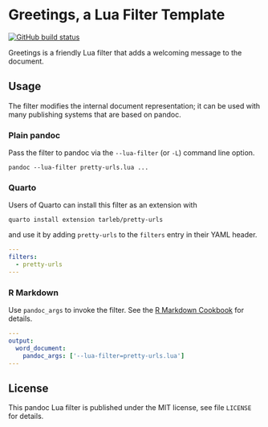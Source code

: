 Greetings, a Lua Filter Template
==================================================================

[![GitHub build status][CI badge]][CI workflow]

Greetings is a friendly Lua filter that adds a welcoming message
to the document.

[CI badge]: https://img.shields.io/github/workflow/status/pandoc-ext/pretty-urls/CI?logo=github
[CI workflow]: https://github.com/pandoc-ext/pretty-urls/actions/workflows/ci.yaml


Usage
------------------------------------------------------------------

The filter modifies the internal document representation; it can
be used with many publishing systems that are based on pandoc.

### Plain pandoc

Pass the filter to pandoc via the `--lua-filter` (or `-L`) command
line option.

    pandoc --lua-filter pretty-urls.lua ...

### Quarto

Users of Quarto can install this filter as an extension with

    quarto install extension tarleb/pretty-urls

and use it by adding `pretty-urls` to the `filters` entry
in their YAML header.

``` yaml
---
filters:
  - pretty-urls
---
```

### R Markdown

Use `pandoc_args` to invoke the filter. See the [R Markdown
Cookbook](https://bookdown.org/yihui/rmarkdown-cookbook/lua-filters.html)
for details.

``` yaml
---
output:
  word_document:
    pandoc_args: ['--lua-filter=pretty-urls.lua']
---
```

License
------------------------------------------------------------------

This pandoc Lua filter is published under the MIT license, see
file `LICENSE` for details.
